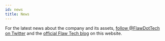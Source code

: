 ```yaml
---
id: news
title: News
---
```


For the latest news about the company and its assets, [follow @FlawDotTech on Twitter](https://twitter.com/FlawDotTect) and the [official Flaw Tech blog](https://dev.flaw.tech/blog) on this website.
